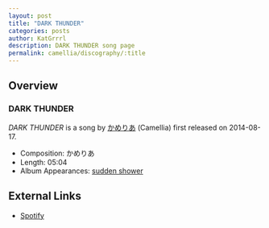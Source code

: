 ```yaml
---
layout: post
title: "DARK THUNDER"
categories: posts
author: KatGrrrl
description: DARK THUNDER song page
permalink: camellia/discography/:title
---
```


## Overview

### DARK THUNDER

*DARK THUNDER* is a song by [かめりあ](/camellia) (Camellia) first released on 2014-08-17.

* Composition: かめりあ
* Length: 05:04
* Album Appearances: [sudden shower](/camellia/albums/sudden-shower)

## External Links

* [Spotify](https://open.spotify.com/track/2sKUIwIcbCBl2yVhsKVURf?si=22fc6cb235a24e2e)
